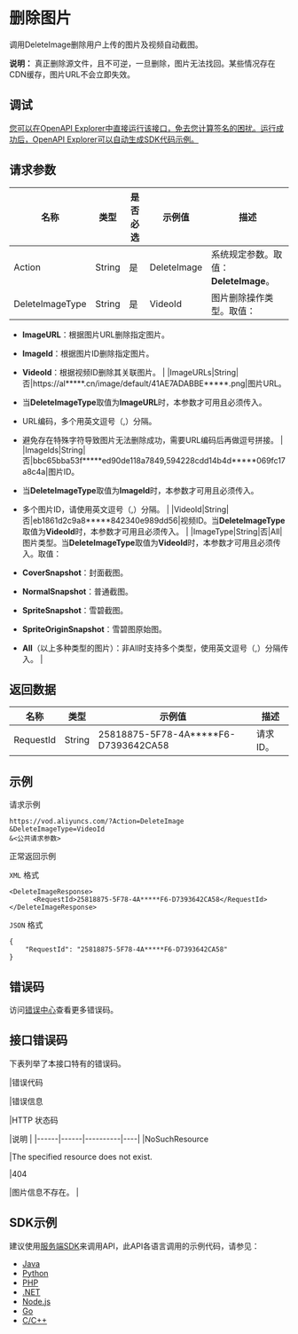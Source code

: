 # 删除图片

调用DeleteImage删除用户上传的图片及视频自动截图。

**说明：** 真正删除源文件，且不可逆，一旦删除，图片无法找回。某些情况存在CDN缓存，图片URL不会立即失效。

## 调试

[您可以在OpenAPI Explorer中直接运行该接口，免去您计算签名的困扰。运行成功后，OpenAPI Explorer可以自动生成SDK代码示例。](https://api.aliyun.com/#product=vod&api=DeleteImage&type=RPC&version=2017-03-21)

## 请求参数

|名称|类型|是否必选|示例值|描述|
|--|--|----|---|--|
|Action|String|是|DeleteImage|系统规定参数。取值：**DeleteImage**。 |
|DeleteImageType|String|是|VideoId|图片删除操作类型。取值：

 -   **ImageURL**：根据图片URL删除指定图片。
-   **ImageId**：根据图片ID删除指定图片。
-   **VideoId**：根据视频ID删除其关联图片。 |
|ImageURLs|String|否|https://al\*\*\*\*\*.cn/image/default/41AE7ADABBE\*\*\*\*\*.png|图片URL。

 -   当**DeleteImageType**取值为**ImageURL**时，本参数才可用且必须传入。
-   URL编码，多个用英文逗号（,）分隔。
-   避免存在特殊字符导致图片无法删除成功，需要URL编码后再做逗号拼接。 |
|ImageIds|String|否|bbc65bba53f\*\*\*\*\*ed90de118a7849,594228cdd14b4d\*\*\*\*\*069fc17a8c4a|图片ID。

 -   当**DeleteImageType**取值为**ImageId**时，本参数才可用且必须传入。
-   多个图片ID，请使用英文逗号（,）分隔。 |
|VideoId|String|否|eb1861d2c9a8\*\*\*\*\*842340e989dd56|视频ID。当**DeleteImageType**取值为**VideoId**时，本参数才可用且必须传入。 |
|ImageType|String|否|All|图片类型。当**DeleteImageType**取值为**VideoId**时，本参数才可用且必须传入。取值：

 -   **CoverSnapshot**：封面截图。
-   **NormalSnapshot**：普通截图。
-   **SpriteSnapshot**：雪碧截图。
-   **SpriteOriginSnapshot**：雪碧图原始图。
-   **All**（以上多种类型的图片）：非All时支持多个类型，使用英文逗号（,）分隔传入。 |

## 返回数据

|名称|类型|示例值|描述|
|--|--|---|--|
|RequestId|String|25818875-5F78-4A\*\*\*\*\*F6-D7393642CA58|请求ID。 |

## 示例

请求示例

```
https://vod.aliyuncs.com/?Action=DeleteImage
&DeleteImageType=VideoId
&<公共请求参数>
```

正常返回示例

`XML` 格式

```
<DeleteImageResponse>
      <RequestId>25818875-5F78-4A*****F6-D7393642CA58</RequestId>
</DeleteImageResponse>
```

`JSON` 格式

```
{
    "RequestId": "25818875-5F78-4A*****F6-D7393642CA58"
}
```

## 错误码

访问[错误中心](https://error-center.alibabacloud.com/status/product/vod)查看更多错误码。

## 接口错误码

下表列举了本接口特有的错误码。

|错误代码

|错误信息

|HTTP 状态码

|说明 |
|------|------|----------|----|
|NoSuchResource

|The specified resource does not exist.

|404

|图片信息不存在。 |

## SDK示例

建议使用[服务端SDK](~~101789~~)来调用API，此API各语言调用的示例代码，请参见：

-   [Java](~~61063~~)
-   [Python](~~61054~~)
-   [PHP](~~61069~~)
-   [.NET](~~84750~~)
-   [Node.js](~~101396~~)
-   [Go](~~101411~~)
-   [C/C++](~~101261~~)

